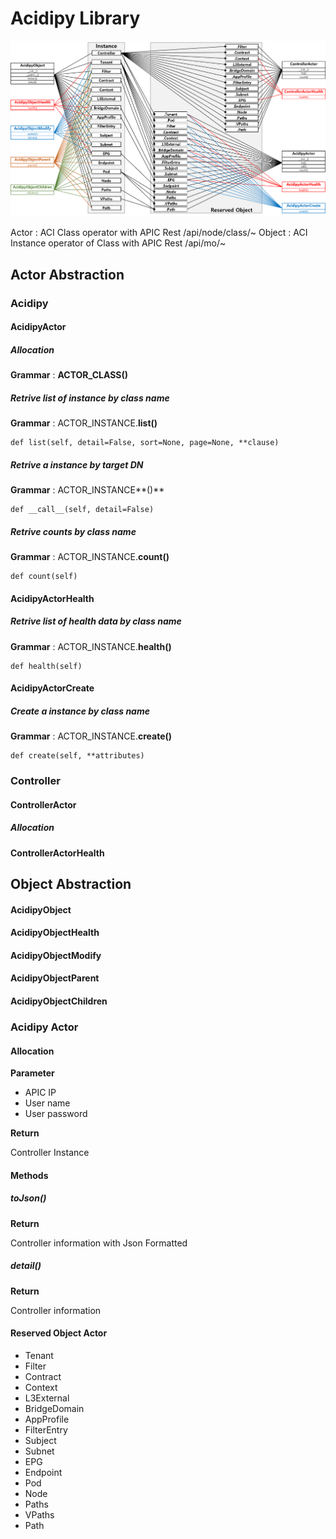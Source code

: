 # Acidipy Library

![Inheritance](Inheritance.png)

Actor : ACI Class operator with APIC Rest /api/node/class/~
Object : ACI Instance operator of Class with APIC Rest /api/mo/~

## Actor Abstraction

### Acidipy

#### AcidipyActor

##### Allocation

**Grammar** : **ACTOR_CLASS()**

##### Retrive list of instance by class name

**Grammar** : ACTOR_INSTANCE.**list()**

	def list(self, detail=False, sort=None, page=None, **clause)

##### Retrive a instance by target DN

**Grammar** : ACTOR_INSTANCE**()**

	def __call__(self, detail=False)

##### Retrive counts by class name

**Grammar** : ACTOR_INSTANCE.**count()**

	def count(self)

#### AcidipyActorHealth

##### Retrive list of health data by class name

**Grammar** : ACTOR_INSTANCE.**health()**

	def health(self)

#### AcidipyActorCreate

##### Create a instance by class name

**Grammar** : ACTOR_INSTANCE.**create()**

	def create(self, **attributes)

### Controller

#### ControllerActor

##### Allocation

#####

#### ControllerActorHealth


## Object Abstraction

#### AcidipyObject

#### AcidipyObjectHealth

#### AcidipyObjectModify

#### AcidipyObjectParent

#### AcidipyObjectChildren








### Acidipy Actor

#### Allocation

**Parameter**

- APIC IP
- User name
- User password

**Return**

Controller Instance

#### Methods

##### toJson()

**Return**

Controller information with Json Formatted

##### detail()

**Return**

Controller information

#### Reserved Object Actor

- Tenant
- Filter
- Contract
- Context
- L3External
- BridgeDomain
- AppProfile
- FilterEntry
- Subject
- Subnet
- EPG
- Endpoint
- Pod
- Node
- Paths
- VPaths
- Path







	
